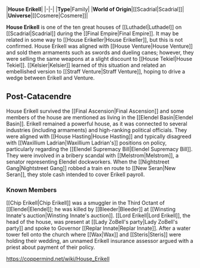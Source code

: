|**House Erikell**|
|-|-|
|**Type**|Family|
|**World of Origin**|[[Scadrial\|Scadrial]]|
|**Universe**|[[Cosmere\|Cosmere]]|

**House Erikell** is one of the ten great houses of [[Luthadel\|Luthadel]] on [[Scadrial\|Scadrial]] during the [[Final Empire\|Final Empire]]. It may be related in some way to [[House Erikeller\|House Erikeller]], but this is not confirmed.
House Erikell was aligned with [[House Venture\|House Venture]] and sold them armaments such as swords and dueling canes; however, they were selling the same weapons at a slight discount to [[House Tekiel\|House Tekiel]]. [[Kelsier\|Kelsier]] learned of this situation and related an embellished version to [[Straff Venture\|Straff Venture]], hoping to drive a wedge between Erikell and Venture.

## Post-Catacendre
House Erikell survived the [[Final Ascension\|Final Ascension]] and some members of the house are mentioned as living in the [[Elendel Basin\|Elendel Basin]]. Erikell remained a powerful house, as it was connected to several industries (including armaments) and high-ranking political officials. They were aligned with [[House Hasting\|House Hasting]] and typically disagreed with [[Waxillium Ladrian\|Waxillium Ladrian's]] positions on policy, particularly regarding the [[Elendel Supremacy Bill\|Elendel Supremacy Bill]]. They were involved in a bribery scandal with [[Melstrom\|Melstrom]], a senator representing Elendel dockworkers.
When the [[Nightstreet Gang\|Nightstreet Gang]] robbed a train en route to [[New Seran\|New Seran]], they stole cash intended to cover Erikell payroll.

### Known Members
[[Chip Erikell\|Chip Erikell]] was a smuggler in the Third Octant of [[Elendel\|Elendel]]; he was killed by [[Bleeder\|Bleeder]] at [[Winsting Innate's auction\|Winsting Innate's auction]].
[[Lord Erikell\|Lord Erikell]], the head of the house, was present at [[Lady ZoBell's party\|Lady ZoBell's party]] and spoke to Governor [[Replar Innate\|Replar Innate]].
After a water tower fell onto the church where [[Wax\|Wax]] and [[Steris\|Steris]] were holding their wedding, an unnamed Erikell insurance assessor argued with a priest about payment of their policy.


https://coppermind.net/wiki/House_Erikell